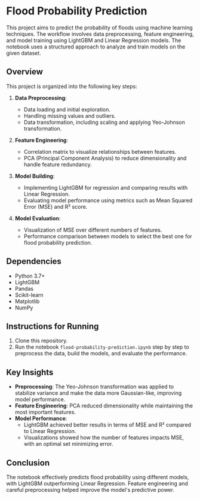 # Flood Probability Prediction

This project aims to predict the probability of floods using machine learning techniques. The workflow involves data preprocessing, feature engineering, and model training using LightGBM and Linear Regression models. The notebook uses a structured approach to analyze and train models on the given dataset.

## Overview

This project is organized into the following key steps:

1. **Data Preprocessing**:
   - Data loading and initial exploration.
   - Handling missing values and outliers.
   - Data transformation, including scaling and applying Yeo-Johnson transformation.

2. **Feature Engineering**:
   - Correlation matrix to visualize relationships between features.
   - PCA (Principal Component Analysis) to reduce dimensionality and handle feature redundancy.

3. **Model Building**:
   - Implementing LightGBM for regression and comparing results with Linear Regression.
   - Evaluating model performance using metrics such as Mean Squared Error (MSE) and R² score.

4. **Model Evaluation**:
   - Visualization of MSE over different numbers of features.
   - Performance comparison between models to select the best one for flood probability prediction.

## Dependencies

- Python 3.7+
- LightGBM
- Pandas
- Scikit-learn
- Matplotlib
- NumPy

## Instructions for Running

1. Clone this repository.
2. Run the notebook `flood-probability-prediction.ipynb` step by step to preprocess the data, build the models, and evaluate the performance.

## Key Insights

- **Preprocessing**: The Yeo-Johnson transformation was applied to stabilize variance and make the data more Gaussian-like, improving model performance.
- **Feature Engineering**: PCA reduced dimensionality while maintaining the most important features.
- **Model Performance**: 
   - LightGBM achieved better results in terms of MSE and R² compared to Linear Regression.
   - Visualizations showed how the number of features impacts MSE, with an optimal set minimizing error.

## Conclusion

The notebook effectively predicts flood probability using different models, with LightGBM outperforming Linear Regression. Feature engineering and careful preprocessing helped improve the model's predictive power.
